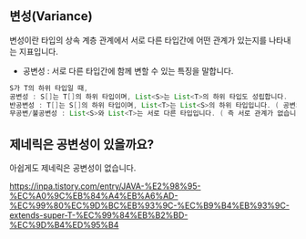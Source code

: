 변성(Variance)
------------------------------------------
변성이란 타입의 상속 계층 관계에서 서로 다른 타입간에 어떤 관계가 있는지를 나타내는 지표입니다.

- 공변성 : 서로 다른 타입간에 함께 변할 수 있는 특징을 말합니다.

```java
S가 T의 하위 타입일 때,
공변성 : S[]는 T[]의 하위 타입이며, List<S>는 List<T>의 하위 타입도 성립합니다.
반공변성 : T[]는 S[]의 하위 타입이며, List<T>는 List<S>의 하위 타입입니다. ( 공변의 반대입니다. )
무공변/불공변성 : List<S>와 List<T>는 서로 다른 타입입니다. ( 즉 서로 관계가 없습니다. )
```

제네릭은 공변성이 있을까요?
--------------------------------------------------
아쉽게도 제네릭은 공변성이 없습니다. 

https://inpa.tistory.com/entry/JAVA-%E2%98%95-%EC%A0%9C%EB%84%A4%EB%A6%AD-%EC%99%80%EC%9D%BC%EB%93%9C-%EC%B9%B4%EB%93%9C-extends-super-T-%EC%99%84%EB%B2%BD-%EC%9D%B4%ED%95%B4
